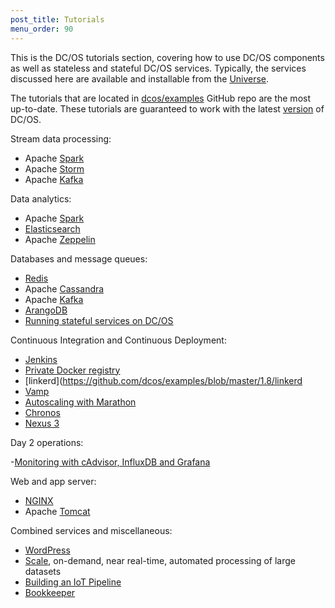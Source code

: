 ```yaml
---
post_title: Tutorials
menu_order: 90 
---
```


This is the DC/OS tutorials section, covering how to use DC/OS components as well as stateless and stateful DC/OS services. Typically, the services discussed here are available and installable from the [Universe](https://github.com/mesosphere/universe).

The tutorials that are located in [dcos/examples](https://github.com/dcos/examples/) GitHub repo are the most up-to-date. These tutorials are guaranteed to work with the latest [version](https://dcos.io/releases/) of DC/OS.

Stream data processing:

- Apache [Spark](https://github.com/dcos/examples/tree/master/1.8/spark/)
- Apache [Storm](https://github.com/dcos/examples/tree/master/1.8/storm/)
- Apache [Kafka](https://github.com/dcos/examples/tree/master/1.8/kafka/)

Data analytics:

- Apache [Spark](https://github.com/dcos/examples/tree/master/1.8/spark/)
- [Elasticsearch](https://github.com/dcos/examples/tree/master/1.8/elasticsearch)
- Apache [Zeppelin](https://github.com/dcos/examples/tree/master/1.8/zeppelin/)

Databases and message queues:

- [Redis](https://github.com/dcos/examples/tree/master/1.8/redis)
- Apache [Cassandra](https://github.com/dcos/examples/tree/master/1.8/cassandra/)
- Apache [Kafka](https://github.com/dcos/examples/tree/master/1.8/kafka/)
- [ArangoDB](https://github.com/dcos/examples/tree/master/1.8/arangodb/)
- [Running stateful services on DC/OS](/docs/1.8/usage/tutorials/stateful-services/)

Continuous Integration and Continuous Deployment: 

- [Jenkins](https://github.com/dcos/examples/tree/master/1.8/jenkins/)
- [Private Docker registry](https://github.com/dcos/examples/tree/master/1.8/registry)
- [linkerd](https://github.com/dcos/examples/blob/master/1.8/linkerd
- [Vamp](https://github.com/dcos/examples/tree/master/1.8/vamp)
- [Autoscaling with Marathon](/docs/1.8/usage/tutorials/autoscaling/)
- [Chronos](https://github.com/dcos/examples/tree/master/1.8/chronos/)
- [Nexus 3](https://github.com/dcos/examples/tree/master/1.8/nexus)

Day 2 operations:

-[Monitoring with cAdvisor, InfluxDB and Grafana](https://github.com/dcos/examples/blob/master/1.8/cadvisor-influxdb-grafana)

Web and app server:

- [NGINX](https://github.com/dcos/examples/tree/master/1.8/nginx/)
- Apache [Tomcat](https://github.com/dcos/examples/tree/master/1.8/tomcat/)

Combined services and miscellaneous: 

- [WordPress](https://github.com/dcos/examples/tree/master/1.8/wordpress/)
- [Scale](https://github.com/dcos/examples/tree/master/1.8/scale), on-demand, near real-time, automated processing of large datasets
- [Building an IoT Pipeline](/docs/1.8/usage/tutorials/iot_pipeline/)
- [Bookkeeper](https://github.com/dcos/examples/tree/master/1.8/bookkeeper)

